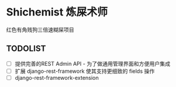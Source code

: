 # Shichemist 炼屎术师
红色有角贱狗三倍速糊屎项目

## TODOLIST

* [ ] 提供完善的REST Admin API - 为了做通用管理界面和方便用户集成
* [ ] 扩展 django-rest-framework 使其支持更细致的 fields 操作
* [ ] django-rest-framework-extension

